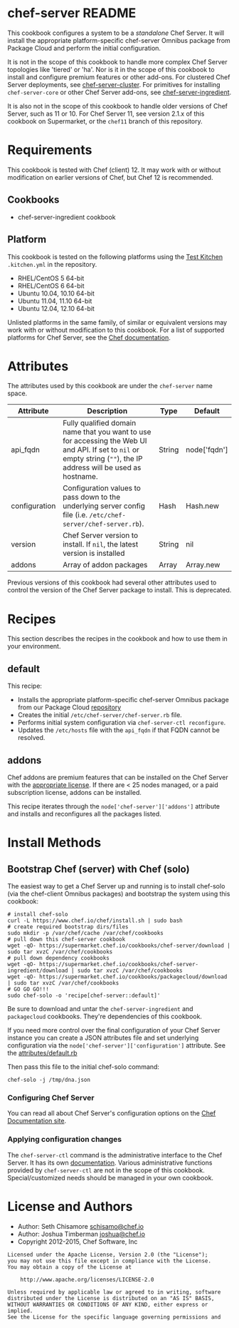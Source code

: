 chef-server README
==================

This cookbook configures a system to be a *standalone* Chef Server. It
will install the appropriate platform-specific chef-server Omnibus
package from Package Cloud and perform the initial configuration.


It is not in the scope of this cookbook to handle more complex Chef
Server topologies like 'tiered' or 'ha'. Nor is it in the scope of
this cookbook to install and configure premium features or other
add-ons. For clustered Chef Server deployments, see
[chef-server-cluster](https://github.com/opscode-cookbooks/chef-server-cluster).
For primitives for installing `chef-server-core` or other Chef Server
add-ons, see
[chef-server-ingredient](https://supermarket.chef.io/cookbooks/chef-server-ingredient).


It is also not in the scope of this cookbook to handle older versions
of Chef Server, such as 11 or 10. For Chef Server 11, see version
2.1.x of this cookbook on Supermarket, or the `chef11` branch of this
repository.


Requirements
============

This cookbook is tested with  Chef (client) 12. It may work with or
without modification on earlier versions of Chef, but Chef 12 is
recommended.

## Cookbooks

* chef-server-ingredient cookbook

## Platform

This cookbook is tested on the following platforms using the
[Test Kitchen](http://kitchen.ci) `.kitchen.yml` in the repository.

- RHEL/CentOS 5 64-bit
- RHEL/CentOS 6 64-bit
- Ubuntu 10.04, 10.10 64-bit
- Ubuntu 11.04, 11.10 64-bit
- Ubuntu 12.04, 12.10 64-bit

Unlisted platforms in the same family, of similar or equivalent
versions may work with or without modification to this cookbook. For a
list of supported platforms for Chef Server, see the
[Chef documentation](https://docs.chef.io/supported_platforms.html#chef-server-title).


Attributes
==========

The attributes used by this cookbook are under the `chef-server` name
space.

Attribute        | Description |Type | Default
-----------------|-------------|-----|--------
api_fqdn         | Fully qualified domain name that you want to use for accessing the Web UI and API. If set to `nil` or empty string (`""`), the IP address will be used as hostname. | String | node['fqdn']
configuration    | Configuration values to pass down to the underlying server config file (i.e. `/etc/chef-server/chef-server.rb`). | Hash | Hash.new
version          | Chef Server version to install. If `nil`, the latest version is installed | String | nil
addons           | Array of addon packages | Array | Array.new

Previous versions of this cookbook had several other attributes used
to control the version of the Chef Server package to install. This is
deprecated.


Recipes
=======

This section describes the recipes in the cookbook and how to use them
in your environment.


## default

This recipe:

- Installs the appropriate platform-specific chef-server Omnibus
  package from our Package Cloud
  [repository](https://packagecloud.io/chef/stable)  
- Creates the initial `/etc/chef-server/chef-server.rb` file.
- Performs initial system configuration via `chef-server-ctl
  reconfigure`.  
- Updates the `/etc/hosts` file with the `api_fqdn` if that FQDN
  cannot be resolved.
  

## addons

Chef addons are premium features that can be installed on the Chef
Server with the
[appropriate license](https://www.chef.io/chef/#plans-and-pricing). If
there are < 25 nodes managed, or a paid subscription license, addons
can be installed.


This recipe iterates through the `node['chef-server']['addons']`
attribute and installs and reconfigures all the packages listed.


Install Methods
===============

## Bootstrap Chef (server) with Chef (solo)

The easiest way to get a Chef Server up and running is to install
chef-solo (via the chef-client Omnibus packages) and bootstrap the
system using this cookbook:


    # install chef-solo
    curl -L https://www.chef.io/chef/install.sh | sudo bash
    # create required bootstrap dirs/files
    sudo mkdir -p /var/chef/cache /var/chef/cookbooks
    # pull down this chef-server cookbook
    wget -qO- https://supermarket.chef.io/cookbooks/chef-server/download | sudo tar xvzC /var/chef/cookbooks
    # pull down dependency cookbooks
    wget -qO- https://supermarket.chef.io/cookbooks/chef-server-ingredient/download | sudo tar xvzC /var/chef/cookbooks
    wget -qO- https://supermarket.chef.io/cookbooks/packagecloud/download | sudo tar xvzC /var/chef/cookbooks
    # GO GO GO!!!
    sudo chef-solo -o 'recipe[chef-server::default]'

Be sure to download and untar the `chef-server-ingredient` and
`packagecloud` cookbooks. They're dependencies of this cookbook.


If you need more control over the final configuration of your Chef
Server instance you can create a JSON attributes file and set
underlying configuration via the
`node['chef-server']['configuration']` attribute. See the
[attributes/default.rb](attributes/default.rb)


Then pass this file to the initial chef-solo command:

    chef-solo -j /tmp/dna.json

### Configuring Chef Server

You can read all about Chef Server's configuration options on the
[Chef Documentation site](http://docs.chef.io/server/config_rb_server.html).


### Applying configuration changes

The `chef-server-ctl` command is the administrative interface to the
Chef Server. It has its own
[documentation](https://docs.chef.io/ctl_chef_server.html). Various
administrative functions provided by `chef-server-ctl` are not in the
scope of this cookbook. Special/customized needs should be managed in
your own cookbook.


# License and Authors

* Author: Seth Chisamore <schisamo@chef.io>
* Author: Joshua Timberman <joshua@chef.io>
* Copyright 2012-2015, Chef Software, Inc

```text
Licensed under the Apache License, Version 2.0 (the "License");
you may not use this file except in compliance with the License.
You may obtain a copy of the License at

    http://www.apache.org/licenses/LICENSE-2.0

Unless required by applicable law or agreed to in writing, software
distributed under the License is distributed on an "AS IS" BASIS,
WITHOUT WARRANTIES OR CONDITIONS OF ANY KIND, either express or implied.
See the License for the specific language governing permissions and
```

